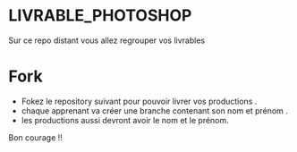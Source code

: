 # LIVRABLE_PHOTOSHOP

Sur ce repo distant vous allez regrouper vos livrables 


# Fork

* Fokez le repository suivant pour pouvoir livrer vos productions .
* chaque apprenant va créer une branche contenant son nom et prénom .
* les productions aussi devront avoir le nom et le prénom. 

Bon courage !! 



